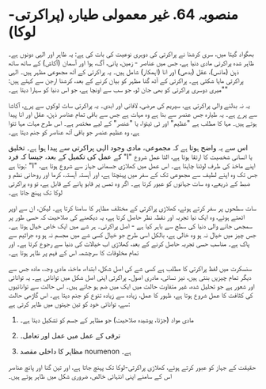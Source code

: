 # منصوبہ 64. غیر معمولی طیارہ (پراکرتی-لوکا)

بھگواد گیتا میں، سری کرشنا نے پراکرتی کی دوہری نوعیت کی بات کی ہے: یہ ظاہر اور الہی دونوں ہے۔ ظاہر شدہ پراکرتی مادی دنیا ہے، جس میں عناصر - زمین، پانی، آگ، ہوا اور آسمان (آکاش) کے ساتھ ساتھ ذہن (مانس)، عقل (بدھی) اور انا (اہمکار) شامل ہیں۔ یہ پراکرتی کے آٹھ مجموعی مظہر ہیں۔ الہی پراکرتی مایا شکتی ہے۔ پراکرتی کے آٹھ گنا مظہر کو بیان کرنے کے بعد، کرشنا ارجن سے کہتے ہیں: "میری دوسری پراکرتی کو بھی جان لو، جو سب سے اونچا ہے، جو اس دنیا کو سہارا دیتا ہے۔"

یہ نہ بدلنے والی پراکرتی ہے، سپریم کی مرضی، لافانی اور ابدی۔ یہ پراکرتی سات لوکوں سے پرے، آکاشا سے پرے ہے۔ یہ طیارہ جس عنصر سے بنا ہے وہ مہات ہے جس سے باقی تمام عناصر ذہن، عقل اور انا پیدا ہوتے ہیں۔ مہا کا مطلب ہے "عظیم" اور ٹی ٹیٹوا، یا "عنصر" کے لیے مختصر ہے۔ اس طرح مہات مہا تتوا ہے، وہ عظیم عنصر جو باقی آٹھ عناصر کو جنم دیتا ہے۔

اس سے یہ واضح ہوتا ہے کہ مجموعی، مادی وجود الہی پراکرتی سے پیدا ہوا ہے۔ تخلیق کے عمل کی تکمیل کے بعد، جیسا کہ فرد "I" یا انسانی شخصیت کا ارتقا ہوتا ہے، الٹا عمل شروع ہوتا ہے: "I" اپنے ماخذ کی طرف لوٹنا چاہتا ہے۔ اس عمل میں کھلاڑی جسمانی جہاز سے شروع ہوتا ہے، جس تک وہ اپنے لطیف سے مجموعی تک کے سفر میں پہنچتا ہے، اور آہستہ آہستہ، کرما اور روحانی نظم و ضبط کے ذریعے، وہ سات جہانوں کو عبور کرتا ہے۔ اگر وہ تمس پر قابو پانے کے قابل ہے، تو وہ پراکرتی لوکا تک پہنچ جاتا ہے۔

سات سطحوں پر سفر کرتے ہوئے، کھلاڑی پراکرتی کے مختلف مظاہر کا سامنا کرتا ہے۔ لیکن، ان سے اوپر اٹھتے ہوئے، وہ ایک نیا تجربہ اور نقطہ نظر حاصل کرتا ہے، یہ دیکھنے کی صلاحیت کہ حسی طور پر سمجھی جانے والی دنیا کی سطح سے باہر کیا ہے - اصل پراکرتی۔ ہر شے میں ایک خاص خیال ہوتا ہے۔ جس چیز میں خیال نہ ہو وہ خالی ہے، بالکل اسی طرح جو خیال کسی شے میں مجسم نہ ہو وہ جراثیم سے پاک ہے۔ مناسب حسی تجربہ حاصل کرنے کے بعد، کھلاڑی اب خیالات کی دنیا سے رجوع کرتا ہے۔ اور تمام مخلوقات کا سرچشمہ اس کے فہم پر ظاہر ہوتا ہے۔

سنسکرت میں لفظ پراکرتی کا مطلب ہے کسی شے کی اصل شکل، ابتداء، ماخذ، مادی وجہ، مادہ جس سے دیگر تمام چیزیں بنتی ہیں، نیز نسائی، مادری اصول۔ پراکرتی اپنی اصل شکل میں توانائی ہے۔ یہ توانائی اور شعور ہے جو تحلیل شدہ، غیر متفاوت حالت میں ایک میں ضم ہو جاتے ہیں۔ اس حالت سے توانائیوں کی کثافت کا عمل شروع ہوتا ہے، ظہور کا عمل، زیادہ سے زیادہ تنوع کو جنم دیتا ہے۔ اس گاڑھی حالت سے، توانائی خود کو تین جہتوں میں ظاہر کرتی ہے:

1. مادی مواد (جڑتا، پوشیدہ صلاحیت) جو مظاہر کے جسم کو تشکیل دیتا ہے۔

2. ترقی کے عمل میں عمل اور تعامل۔

3. مظاہر کا داخلی مقصد noumenon ہے۔

حقیقت کے جہاز کو عبور کرتے ہوئے، کھلاڑی پراکرتی-لوکا تک پہنچ جاتا ہے، اور تین گنا اور پانچ عناصر اس کے سامنے اپنی انتہائی خالص، ضروری شکل میں ظاہر ہوتے ہیں۔
